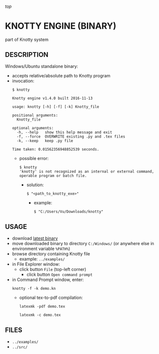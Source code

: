 <h6>top

# KNOTTY ENGINE (BINARY)
part of Knotty system

## DESCRIPTION
Windows/Ubuntu standalone binary:
- accepts relative/absolute path to Knotty program
- invocation:
  ```
  $ knotty

  Knotty engine v1.4.0 built 2016-11-13

  usage: knotty [-h] [-f] [-k] Knotty_file

  positional arguments:
    Knotty_file

  optional arguments:
    -h, --help   show this help message and exit
    -f, --force  OVERWRITE existing .py and .tex files
    -k, --keep   keep .py file

  Time taken: 0.01562356948852539 seconds.

  ```
  - possible error:
    ```
    $ knotty
    'knotty' is not recognized as an internal or external command,
    operable program or batch file.

    ```
    - solution:
      ```
      $ "<path_to_knotty_exe>"

      ```
      - example:
        ```
        $ "C:/Users/Vu/Downloads/knotty"

        ```

## USAGE
- download [latest binary][linkReleases]
- move downloaded binary to directory `C:/Windows/`
  (or anywhere else in environment variable `%PATH%`)
- browse directory containing Knotty file
  - example: `../examples/`
- in File Explorer window:
  - click button `File` (top-left corner)
    - click button `Open command prompt`
- in Command Prompt window, enter:
  ```
  knotty -f -k demo.kn

  ```
  - optional tex-to-pdf compilation:
    ```
    latexmk -pdf demo.tex

    latexmk -c demo.tex

    ```

## FILES
- `../examples/`
- `../src/`

[linkReleases]:
https://github.com/vuphan314/Knotty/releases
